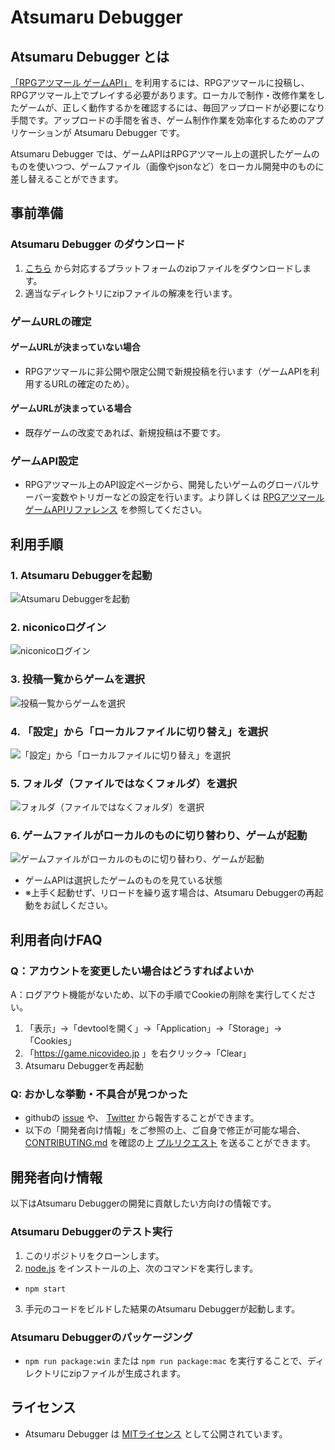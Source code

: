 # Atsumaru Debugger

## Atsumaru Debugger とは
[「RPGアツマール ゲームAPI」](https://atsumaru.github.io/api-references/) を利用するには、RPGアツマールに投稿し、RPGアツマール上でプレイする必要があります。ローカルで制作・改修作業をしたゲームが、正しく動作するかを確認するには、毎回アップロードが必要になり手間です。アップロードの手間を省き、ゲーム制作作業を効率化するためのアプリケーションが Atsumaru Debugger です。

Atsumaru Debugger では、ゲームAPIはRPGアツマール上の選択したゲームのものを使いつつ、ゲームファイル（画像やjsonなど）をローカル開発中のものに差し替えることができます。

## 事前準備
### Atsumaru Debugger のダウンロード
1. [こちら](https://github.com/atsumaru/atsumaru-debugger/releases) から対応するプラットフォームのzipファイルをダウンロードします。
2. 適当なディレクトリにzipファイルの解凍を行います。

### ゲームURLの確定
#### ゲームURLが決まっていない場合
- RPGアツマールに非公開や限定公開で新規投稿を行います（ゲームAPIを利用するURLの確定のため）。
#### ゲームURLが決まっている場合
- 既存ゲームの改変であれば、新規投稿は不要です。

### ゲームAPI設定
- RPGアツマール上のAPI設定ページから、開発したいゲームのグローバルサーバー変数やトリガーなどの設定を行います。より詳しくは [RPGアツマール ゲームAPIリファレンス](https://atsumaru.github.io/api-references/) を参照してください。

## 利用手順
### 1. Atsumaru Debuggerを起動
![Atsumaru Debuggerを起動](/docs/image1.jpg?raw=true)

### 2. niconicoログイン
![niconicoログイン](/docs/image2.jpg?raw=true)

### 3. 投稿一覧からゲームを選択
![投稿一覧からゲームを選択](/docs/image3.jpg?raw=true)

### 4. 「設定」から「ローカルファイルに切り替え」を選択
![「設定」から「ローカルファイルに切り替え」を選択](/docs/image4.jpg?raw=true)

### 5. フォルダ（ファイルではなくフォルダ）を選択
![フォルダ（ファイルではなくフォルダ）を選択](/docs/image5.jpg?raw=true)

### 6. ゲームファイルがローカルのものに切り替わり、ゲームが起動
![ゲームファイルがローカルのものに切り替わり、ゲームが起動](/docs/image6.jpg?raw=true)

- ゲームAPIは選択したゲームのものを見ている状態
- ※上手く起動せず、リロードを繰り返す場合は、Atsumaru Debuggerの再起動をお試しください。

## 利用者向けFAQ
### Q：アカウントを変更したい場合はどうすればよいか
A：ログアウト機能がないため、以下の手順でCookieの削除を実行してください。
1. 「表示」→「devtoolを開く」→「Application」→「Storage」→「Cookies」
2. 「https://game.nicovideo.jp 」を右クリック→「Clear」
3. Atsumaru Debuggerを再起動

### Q: おかしな挙動・不具合が見つかった
- githubの [issue](https://github.com/atsumaru/atsumaru-debugger/issues) や、 [Twitter](https://twitter.com/nico_indiesgame) から報告することができます。
- 以下の「開発者向け情報」をご参照の上、ご自身で修正が可能な場合、 [CONTRIBUTING.md](/CONTRIBUTING.md) を確認の上 [プルリクエスト](https://github.com/atsumaru/atsumaru-debugger/pulls) を送ることができます。

## 開発者向け情報
以下はAtsumaru Debuggerの開発に貢献したい方向けの情報です。

### Atsumaru Debuggerのテスト実行
1. このリポジトリをクローンします。
2. [node.js](https://nodejs.org/ja/) をインストールの上、次のコマンドを実行します。
  - `npm start`
3. 手元のコードをビルドした結果のAtsumaru Debuggerが起動します。

### Atsumaru Debuggerのパッケージング
- `npm run package:win` または `npm run package:mac` を実行することで、ディレクトリにzipファイルが生成されます。

## ライセンス
- Atsumaru Debugger は [MITライセンス](/LICENSE) として公開されています。

